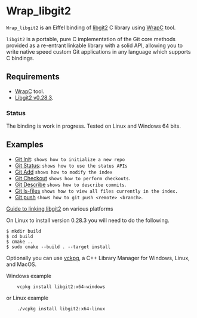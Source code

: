 # Wrap_libgit2 
`Wrap_libgit2` is an Eiffel binding of [libgit2](https://libgit2.org/) C library
using [WrapC](https://github.com/eiffel-wrap-c/WrapC) tool.

`libgit2` is a portable, pure C implementation of the Git core methods provided as a re-entrant linkable library with a solid API, 
allowing you to write native speed custom Git applications in any language which supports C bindings.

## Requirements 

*  [WrapC](https://github.com/eiffel-wrap-c/WrapC) tool.
*  [Libgit2 v0.28.3](https://github.com/libgit2/libgit2/releases).

### Status
The binding is work in progress.
Tested on Linux and Windows 64 bits.

## Examples 

* [Git Init](./examples/init): 		`shows how to initialize a new repo`
* [Git Status](./examples/status):	`shows how to use the status APIs` 
* [Git Add](./examples/add)		`shows how to modify the index`
* [Git Checkout](./examples/checkout)	`shows how to perform checkouts`.
* [Git Describe](./examples/describe)	`shows how to describe commits`.
* [Git ls-files](./examples/ls_files)	`shows how to view all files currently in the index.`
* [Git push](./examples/push)		`shows how to git push <remote> <branch>`.

[Guide to linking libgit2](https://libgit2.org/docs/guides/build-and-link/) on various platforms

On Linux to install version 0.28.3 you will need to do the following. 

	$ mkdir build
	$ cd build
	$ cmake ..
	$ sudo cmake --build . --target install
 
 
Optionally you can use [vckpg](https://github.com/Microsoft/vcpkg), a C++ Library Manager for Windows, Linux, and MacOS.

Windows example
```
	vcpkg install libgit2:x64-windows
```
or
Linux example
```
	./vcpkg install libgit2:x64-linux
```










